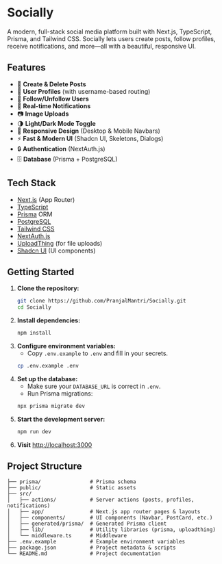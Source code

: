 # Socially

A modern, full-stack social media platform built with Next.js, TypeScript, Prisma, and Tailwind CSS. Socially lets users create posts, follow profiles, receive notifications, and more—all with a beautiful, responsive UI.

## Features

- 📝 **Create & Delete Posts**
- 👤 **User Profiles** (with username-based routing)
- 👥 **Follow/Unfollow Users**
- 🔔 **Real-time Notifications**
- 📷 **Image Uploads**
- 🌗 **Light/Dark Mode Toggle**
- 📱 **Responsive Design** (Desktop & Mobile Navbars)
- ⚡ **Fast & Modern UI** (Shadcn UI, Skeletons, Dialogs)
- 🔒 **Authentication** (NextAuth.js)
- 🗄️ **Database** (Prisma + PostgreSQL)

## Tech Stack

- [Next.js](https://nextjs.org/) (App Router)
- [TypeScript](https://www.typescriptlang.org/)
- [Prisma](https://www.prisma.io/) ORM
- [PostgreSQL](https://www.postgresql.org/)
- [Tailwind CSS](https://tailwindcss.com/)
- [NextAuth.js](https://next-auth.js.org/)
- [UploadThing](https://uploadthing.com/) (for file uploads)
- [Shadcn UI](https://ui.shadcn.com/) (UI components)

## Getting Started

1. **Clone the repository:**
   ```bash
   git clone https://github.com/PranjalMantri/Socially.git
   cd Socially
   ```
2. **Install dependencies:**
   ```bash
   npm install
   ```
3. **Configure environment variables:**
   - Copy `.env.example` to `.env` and fill in your secrets.
   ```bash
   cp .env.example .env
   ```
4. **Set up the database:**
   - Make sure your `DATABASE_URL` is correct in `.env`.
   - Run Prisma migrations:
   ```bash
   npx prisma migrate dev
   ```
5. **Start the development server:**
   ```bash
   npm run dev
   ```
6. **Visit** [http://localhost:3000](http://localhost:3000)

## Project Structure

```
├── prisma/                # Prisma schema
├── public/                # Static assets
├── src/
│   ├── actions/           # Server actions (posts, profiles, notifications)
│   ├── app/               # Next.js app router pages & layouts
│   ├── components/        # UI components (Navbar, PostCard, etc.)
│   ├── generated/prisma/  # Generated Prisma client
│   ├── lib/               # Utility libraries (prisma, uploadthing)
│   └── middleware.ts      # Middleware
├── .env.example           # Example environment variables
├── package.json           # Project metadata & scripts
└── README.md              # Project documentation
```
